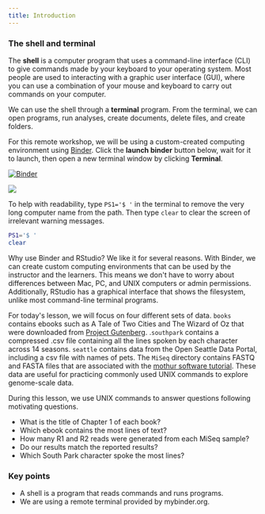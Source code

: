 ```yaml
---
title: Introduction
---
```


### The shell and terminal

The **shell** is a computer program that uses a command-line interface (CLI) to give commands made by your keyboard to your operating system. Most people are used to interacting with a graphic user interface (GUI), where you can use a combination of your mouse and keyboard to carry out commands on your computer. 

We can use the shell through a **terminal** program. From the terminal, we can open programs, run analyses, create documents, delete files, and create folders. 

For this remote workshop, we will be using a custom-created computing environment using [Binder](https://mybinder.org/). Click the **launch binder** button below, wait for it to launch, then open a new terminal window by clicking **Terminal**.

[![Binder](https://mybinder.org/badge_logo.svg)](https://mybinder.org/v2/gh/nih-cfde/training-rstudio-binder/data?urlpath=rstudio)

![](https://hackmd.io/_uploads/HkZKMYfTY.png)

To help with readability, type `PS1='$ '` in the terminal to remove the very long computer name from the path. Then type `clear` to clear the screen of irrelevant warning messages. 

```bash
PS1='$ '
clear
```

Why use Binder and RStudio? We like it for several reasons. With Binder, we can create custom computing environments that can be used by the instructor and the learners. This means we don't have to worry about differences between Mac, PC, and UNIX computers or admin permissions. Additionally, RStudio has a  graphical interface that shows the filesystem, unlike most command-line terminal programs.  

For today's lesson, we will focus on four different sets of data. `books` contains ebooks such as A Tale of Two Cities and The Wizard of Oz that were downloaded from [Project Gutenberg](https://www.gutenberg.org/ebooks/).  .`southpark` contains a compressed .csv file containing all the lines spoken by each character across 14 seasons. `seattle` contains data from the Open Seattle Data Portal, including a csv file with names of pets.  The `MiSeq` directory contains FASTQ and FASTA files that are associated with the [mothur software tutorial](https://mothur.org/wiki/miseq_sop/). These data are useful for practicing commonly used UNIX commands to explore genome-scale data. 

During this lesson, we use UNIX commands to answer questions following motivating questions.

* What is the title of Chapter 1 of each book?
* Which ebook contains the most lines of text? 
* How many R1 and R2 reads were generated from each MiSeq sample?  
* Do our results match the reported results? 
* Which South Park character spoke the most lines?


### Key points 

* A shell is a program that reads commands and runs programs.
* We are using a remote terminal provided by mybinder.org. 
